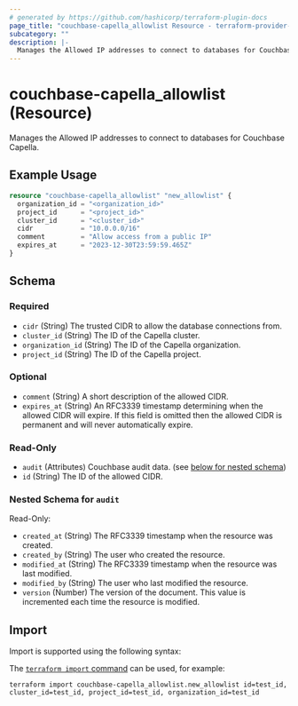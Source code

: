 ```yaml
---
# generated by https://github.com/hashicorp/terraform-plugin-docs
page_title: "couchbase-capella_allowlist Resource - terraform-provider-couchbase-capella"
subcategory: ""
description: |-
  Manages the Allowed IP addresses to connect to databases for Couchbase Capella.
---
```


# couchbase-capella_allowlist (Resource)

Manages the Allowed IP addresses to connect to databases for Couchbase Capella.

## Example Usage

```terraform
resource "couchbase-capella_allowlist" "new_allowlist" {
  organization_id = "<organization_id>"
  project_id      = "<project_id>"
  cluster_id      = "<cluster_id>"
  cidr            = "10.0.0.0/16"
  comment         = "Allow access from a public IP"
  expires_at      = "2023-12-30T23:59:59.465Z"
}
```

<!-- schema generated by tfplugindocs -->
## Schema

### Required

- `cidr` (String) The trusted CIDR to allow the database connections from.
- `cluster_id` (String) The ID of the Capella cluster.
- `organization_id` (String) The ID of the Capella organization.
- `project_id` (String) The ID of the Capella project.

### Optional

- `comment` (String) A short description of the allowed CIDR.
- `expires_at` (String) An RFC3339 timestamp determining when the allowed CIDR will expire. If this field is omitted then the allowed CIDR is permanent and will never automatically expire.

### Read-Only

- `audit` (Attributes) Couchbase audit data. (see [below for nested schema](#nestedatt--audit))
- `id` (String) The ID of the allowed CIDR.

<a id="nestedatt--audit"></a>
### Nested Schema for `audit`

Read-Only:

- `created_at` (String) The RFC3339 timestamp when the resource was created.
- `created_by` (String) The user who created the resource.
- `modified_at` (String) The RFC3339 timestamp when the resource was last modified.
- `modified_by` (String) The user who last modified the resource.
- `version` (Number) The version of the document. This value is incremented each time the resource is modified.

## Import

Import is supported using the following syntax:

The [`terraform import` command](https://developer.hashicorp.com/terraform/cli/commands/import) can be used, for example:

```shell
terraform import couchbase-capella_allowlist.new_allowlist id=test_id, cluster_id=test_id, project_id=test_id, organization_id=test_id
```
